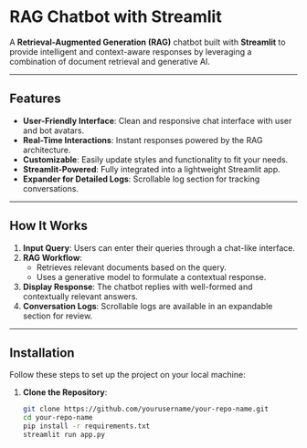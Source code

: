 # RAG Chatbot with Streamlit

A **Retrieval-Augmented Generation (RAG)** chatbot built with **Streamlit** to provide intelligent and context-aware responses by leveraging a combination of document retrieval and generative AI.

---

## Features

- **User-Friendly Interface**: Clean and responsive chat interface with user and bot avatars.
- **Real-Time Interactions**: Instant responses powered by the RAG architecture.
- **Customizable**: Easily update styles and functionality to fit your needs.
- **Streamlit-Powered**: Fully integrated into a lightweight Streamlit app.
- **Expander for Detailed Logs**: Scrollable log section for tracking conversations.

---

## How It Works

1. **Input Query**: Users can enter their queries through a chat-like interface.
2. **RAG Workflow**:
   - Retrieves relevant documents based on the query.
   - Uses a generative model to formulate a contextual response.
3. **Display Response**: The chatbot replies with well-formed and contextually relevant answers.
4. **Conversation Logs**: Scrollable logs are available in an expandable section for review.

---

## Installation

Follow these steps to set up the project on your local machine:

1. **Clone the Repository**:
   ```bash
   git clone https://github.com/yourusername/your-repo-name.git
   cd your-repo-name
   pip install -r requirements.txt
   streamlit run app.py
